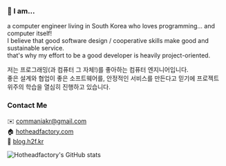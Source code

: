 <!--
**hotheadfactory/hotheadfactory** is a ✨ _special_ ✨ repository because its `README.md` (this file) appears on your GitHub profile.

Here are some ideas to get you started:

- 🔭 I’m currently working on ...
- 🌱 I’m currently learning ...
- 👯 I’m looking to collaborate on ...
- 🤔 I’m looking for help with ...
- 💬 Ask me about ...
- 📫 How to reach me: ...
- 😄 Pronouns: ...
- ⚡ Fun fact: ...
-->

### 💬 I am...

a computer engineer living in South Korea who loves programming... and computer itself!<br>
I believe that good software design / cooperative skills make good and sustainable service.<br>
that's why my effort to be a good developer is heavily project-oriented.

저는 프로그래밍(과 컴퓨터 그 자체!)를 좋아하는 컴퓨터 엔지니어입니다.<br>
좋은 설계와 협업이 좋은 소프트웨어를, 안정적인 서비스를 만든다고 믿기에 프로젝트 위주의 학습을 열심히 진행하고 있습니다.<br>

### Contact Me
✉️ commaniakr@gmail.com <br>
🏠 [hotheadfactory.com](https://hotheadfactory.com) <br>
📄 [blog.h2f.kr](https://blog.h2f.kr) <br>

![Hotheadfactory's GitHub stats](https://github-readme-stats.vercel.app/api?username=hotheadfactory&show_icons=true&theme=radical)
